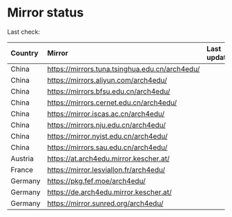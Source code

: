 <script src="./time.js"></script>
# Mirror status
Last check: <script type="text/javascript">localize(1700745881.694555);</script>

|Country|Mirror|Last update|
|:------|:-----|:----------|
|China|https://mirrors.tuna.tsinghua.edu.cn/arch4edu/|<script type="text/javascript">localize(1700721172);</script>|
|China|https://mirrors.aliyun.com/arch4edu/|<script type="text/javascript">localize(1700721172);</script>|
|China|https://mirrors.bfsu.edu.cn/arch4edu/|<script type="text/javascript">localize(1700721172);</script>|
|China|https://mirrors.cernet.edu.cn/arch4edu/|<script type="text/javascript">localize(1700721172);</script>|
|China|https://mirror.iscas.ac.cn/arch4edu/|<script type="text/javascript">localize(1700721172);</script>|
|China|https://mirrors.nju.edu.cn/arch4edu/|<script type="text/javascript">localize(1700677914);</script>|
|China|https://mirror.nyist.edu.cn/arch4edu/|<script type="text/javascript">localize(1700721172);</script>|
|China|https://mirrors.sau.edu.cn/arch4edu/|<script type="text/javascript">localize(1700721172);</script>|
|Austria|https://at.arch4edu.mirror.kescher.at/|<script type="text/javascript">localize(1700721172);</script>|
|France|https://mirror.lesviallon.fr/arch4edu/|<script type="text/javascript">localize(1700721172);</script>|
|Germany|https://pkg.fef.moe/arch4edu/|<script type="text/javascript">localize(1700721172);</script>|
|Germany|https://de.arch4edu.mirror.kescher.at/|<script type="text/javascript">localize(1700721172);</script>|
|Germany|https://mirror.sunred.org/arch4edu/|<script type="text/javascript">localize(1700721172);</script>|

<script src="./tablefilter/tablefilter.js"></script>
<script src="./table.js"></script>